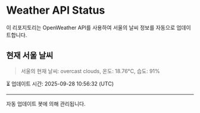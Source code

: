 
# Weather API Status

이 리포지토리는 OpenWeather API를 사용하여 서울의 날씨 정보를 자동으로 업데이트합니다.

## 현재 서울 날씨
> 서울의 현재 날씨: overcast clouds, 온도: 18.76°C, 습도: 91%

⏳ 업데이트 시간: 2025-09-28 10:56:32 (UTC)

---
자동 업데이트 봇에 의해 관리됩니다.
